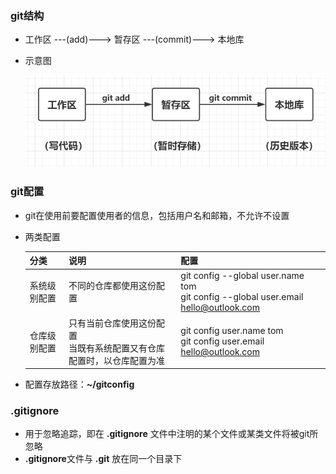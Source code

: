 ### git结构

* 工作区 ---(add)---> 暂存区 ---(commit)---> 本地库

* 示意图

  ![](https://github.com/liztori/learning-git/blob/master/02.git%E5%B7%A5%E4%BD%9C%E7%BB%93%E6%9E%84%2B%E9%85%8D%E7%BD%AE/images/git%E7%BB%93%E6%9E%84.PNG)

  


### git配置

* git在使用前要配置使用者的信息，包括用户名和邮箱，不允许不设置

* 两类配置

  | 分类         | 说明                                                         | 配置                                                         |
  | ------------ | ------------------------------------------------------------ | ------------------------------------------------------------ |
  | 系统级别配置 | 不同的仓库都使用这份配置                                     | git config --global user.name tom<br />git config --global user.email hello@outlook.com |
  | 仓库级别配置 | 只有当前仓库使用这份配置<br />当既有系统配置又有仓库配置时，以仓库配置为准 | git config user.name tom<br />git config user.email hello@outlook.com |

* 配置存放路径：**~/gitconfig**



### .gitignore

* 用于忽略追踪，即在 **.gitignore** 文件中注明的某个文件或某类文件将被git所忽略
* **.gitignore**文件与 **.git** 放在同一个目录下